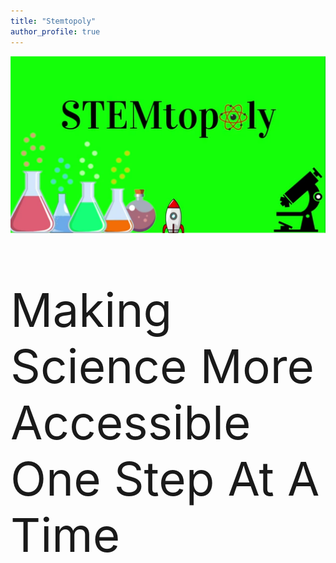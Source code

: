 ```yaml
---
title: "Stemtopoly"
author_profile: true
---
```

![image](/assets/images/StemtopolyPic.PNG)
<p style="font-size: 56pt"> Making Science More Accessible One Step At A Time</p>
